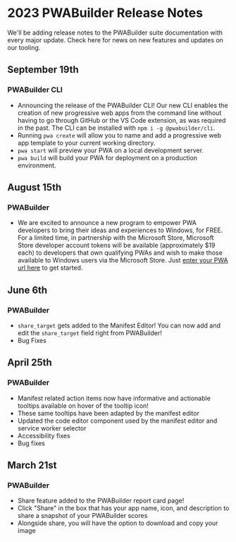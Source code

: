 # 2023 PWABuilder Release Notes

We'll be adding release notes to the PWABuilder suite documentation with every major update. 
Check here for news on new features and updates on our tooling.

## September 19th

### PWABuilder CLI

* Announcing the release of the PWABuilder CLI! Our new CLI enables the creation of new progressive web apps from the command line without having to go through GitHub or the VS Code extension, as was required in the past. The CLI can be installed with `npm i -g @pwabuilder/cli`.
* Running `pwa create` will allow you to name and add a progressive web app template to your current working directory.
* `pwa start` will preview your PWA on a local development server.
* `pwa build` will build your PWA for deployment on a production environment.

## August 15th

### PWABuilder

* We are excited to announce a new program to empower PWA developers to bring their ideas and experiences to Windows, for FREE. For a limited time, in partnership with the Microsoft Store, Microsoft Store developer account tokens will be available (approximately $19 each) to developers that own qualifying PWAs and wish to make those available to Windows users via the Microsoft Store. Just [enter your PWA url here](https://aka.ms/getToken) to get started.

## June 6th

### PWABuilder

* `share_target` gets added to the Manifest Editor! You can now add and edit the `share_target` field right from PWABuilder!
* Bug Fixes

## April 25th

### PWABuilder

* Manifest related action items now have informative and actionable tooltips available on hover of the tooltip icon!
* These same tooltips have been adapted by the manifest editor
* Updated the code editor component used by the manifest editor and service worker selector
* Accessibility fixes
* Bug fixes

## March 21st

### PWABuilder

* Share feature added to the PWABuilder report card page!
* Click "Share" in the box that has your app name, icon, and description to share a snapshot of your PWABuilder scores
* Alongside share, you will have the option to download and copy your image